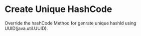 # Create Unique HashCode

Override the hashCode Method for genrate unique hashId using UUID(java.util.UUID). 
